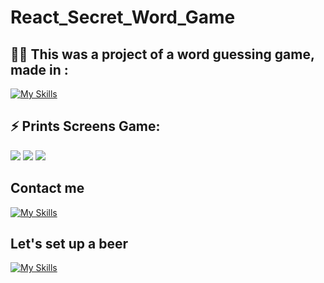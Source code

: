 # React_Secret_Word_Game

## 👩‍💻  This was a project of a word guessing game, made in : 

[![My Skills](https://skills.thijs.gg/icons?i=react,sass,javascript&theme=dark)](https://skills.thijs.gg)


## ⚡️ Prints Screens Game: 

<img src="https://i.imgur.com/lYk0sUm.png"/>
<img src="https://i.imgur.com/cqw5jZp.png"/>
<img src="https://i.imgur.com/4Z3q8LQ.png"/>

## Contact me 
[![My Skills](https://skillicons.dev/icons?i=linkedin&perline=3)](https://pt.linkedin.com/in/andre-macedo-a99b02243)

## Let's set up a beer

[![My Skills](https://skillicons.dev/icons?i=instagram&perline=3)](https://www.instagram.com/andrevitor_macedo/)
